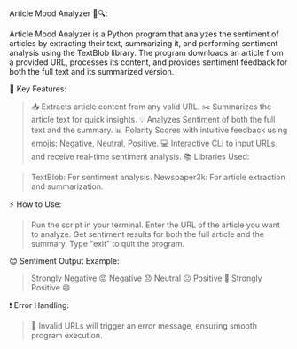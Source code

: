 Article Mood Analyzer 📰🔍:

Article Mood Analyzer is a Python program that analyzes the sentiment of articles by extracting their text, summarizing it, and performing sentiment analysis using the TextBlob library. The program downloads an article from a provided URL, processes its content, and provides sentiment feedback for both the full text and its summarized version.

🚀 Key Features:
> 📥 Extracts article content from any valid URL.
> ✂️ Summarizes the article text for quick insights.
> 💡 Analyzes Sentiment of both the full text and the summary.
> 📊 Polarity Scores with intuitive feedback using emojis: Negative, Neutral, Positive.
> 💻 Interactive CLI to input URLs and receive real-time sentiment analysis.
📚 Libraries Used:

> TextBlob: For sentiment analysis.
> Newspaper3k: For article extraction and summarization.

⚡ How to Use:

> Run the script in your terminal.
> Enter the URL of the article you want to analyze.
> Get sentiment results for both the full article and the summary.
> Type "exit" to quit the program.

😊 Sentiment Output Example:

> Strongly Negative 😡
> Negative 😞
> Neutral 😐
> Positive 🙂
> Strongly Positive 😄

❗ Error Handling:

> 🚫 Invalid URLs will trigger an error message, ensuring smooth program execution.

